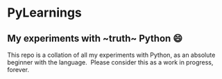 # PyLearnings
## My experiments with ~truth~ Python 😄

This repo is a collation of all my experiments with Python, as an absolute beginner with the language. &nbsp;Please consider this as a work in progress, forever.